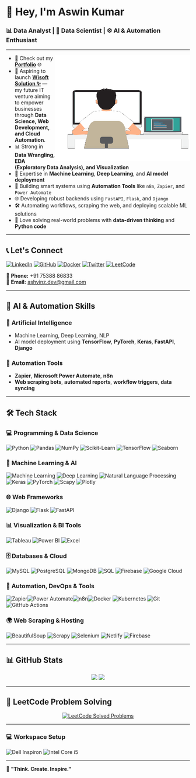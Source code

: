 # 👋 Hey, I'm **Aswin Kumar**  

### 📊 **Data Analyst** | 🤖 **Data Scientist** | ⚙️ **AI & Automation Enthusiast**  

---

<img align="right" width="370" height="290" src="./assets/developer-640px.gif">  

- 🔭 Check out my **[Portfolio](https://ashvinz.github.io/PortFolio_New/)** 🌐
- 🌟 Aspiring to launch **[Wisoft Solution ✨](https://ashvinz.github.io/wisoft-portfolio/)** — my future IT venture aiming to empower businesses 
  through **Data Science, Web Development, and Cloud Automation**.
- 📊 Strong in **Data Wrangling, EDA (Exploratory Data Analysis), and Visualization**  
- 🤖 Expertise in **Machine Learning**, **Deep Learning**, and **AI model deployment**
- 🔁 Building smart systems using **Automation Tools** like `n8n`, `Zapier`, and `Power Automate`
- 🌐 Developing robust backends using `FastAPI`, `Flask`, and `Django`
- 🛠️ Automating workflows, scraping the web, and deploying scalable ML solutions
- 💬 Love solving real-world problems with **data-driven thinking** and **Python code** 

---
## 📞 Let's Connect

[![LinkedIn](https://img.shields.io/badge/-LinkedIn-0077B5?style=for-the-badge&logo=linkedin&logoColor=white)](https://www.linkedin.com/in/Ashvinz/)  [![GitHub](https://img.shields.io/badge/-GitHub-181717?style=for-the-badge&logo=github&logoColor=white)](https://github.com/Ashvinz)  [![Docker](https://img.shields.io/badge/-Docker-2496ED?style=for-the-badge&logo=docker&logoColor=white)](https://hub.docker.com/u/ashvinz)  [![Twitter](https://img.shields.io/badge/-Twitter-1DA1F2?style=for-the-badge&logo=twitter&logoColor=white)](https://x.com/aswinkumar_003)  [![LeetCode](https://img.shields.io/badge/-LeetCode-FFA116?style=for-the-badge&logo=LeetCode&logoColor=white)](https://leetcode.com/u/ashvinz/)


📱 **Phone:** +91 75388 86833  
📧 **Email:** [ashvinz.dev@gmail.com](mailto:ashvinz.dev@gmail.com)

---

## 🧠 **AI & Automation Skills**

### 🤖 **Artificial Intelligence**  
- Machine Learning, Deep Learning, NLP  
- AI model deployment using **TensorFlow**, **PyTorch**, **Keras**, **FastAPI**, **Django**

### 🔁 **Automation Tools**  
- **Zapier**, **Microsoft Power Automate**, **n8n**  
- **Web scraping bots**, **automated reports**, **workflow triggers**, **data syncing**

---

## 🛠️ **Tech Stack**  

### 💻 **Programming & Data Science**  
![Python](https://img.shields.io/badge/-Python-3776AB?style=for-the-badge&logo=python&logoColor=white) ![Pandas](https://img.shields.io/badge/-Pandas-150458?style=for-the-badge&logo=pandas&logoColor=white) ![NumPy](https://img.shields.io/badge/-NumPy-013243?style=for-the-badge&logo=numpy&logoColor=white) ![Scikit-Learn](https://img.shields.io/badge/-Scikit_Learn-F7931E?style=for-the-badge&logo=scikit-learn&logoColor=white) ![TensorFlow](https://img.shields.io/badge/-TensorFlow-FF6F00?style=for-the-badge&logo=tensorflow&logoColor=white) ![Seaborn](https://img.shields.io/badge/-Seaborn-3776AB?style=for-the-badge&logo=seaborn&logoColor=white)  

### 🤖 **Machine Learning & AI**  
![Machine Learning](https://img.shields.io/badge/-Machine%20Learning-333333?style=for-the-badge&logo=ml) ![Deep Learning](https://img.shields.io/badge/-Deep%20Learning-333333?style=for-the-badge&logo=dl) ![Natural Language Processing](https://img.shields.io/badge/-Natural%20Language%20Processing-333333?style=for-the-badge&logo=nlp) ![Keras](https://img.shields.io/badge/-Keras-D00000?style=for-the-badge&logo=keras&logoColor=white) ![PyTorch](https://img.shields.io/badge/-PyTorch-EE4C2C?style=for-the-badge&logo=pytorch&logoColor=white) ![Scapy](https://img.shields.io/badge/-Scapy-4B8BBE?style=for-the-badge&logo=python&logoColor=white) ![Plotly](https://img.shields.io/badge/-Plotly-3F4F75?style=for-the-badge&logo=plotly&logoColor=white)  

### 🌐 **Web Frameworks**  
![Django](https://img.shields.io/badge/-Django-092E20?style=for-the-badge&logo=django&logoColor=white) ![Flask](https://img.shields.io/badge/-Flask-000000?style=for-the-badge&logo=flask&logoColor=white) ![FastAPI](https://img.shields.io/badge/-FastAPI-009688?style=for-the-badge&logo=fastapi&logoColor=white)  

### 📊 **Visualization & BI Tools**  
![Tableau](https://img.shields.io/badge/-Tableau-E97627?style=for-the-badge&logo=tableau&logoColor=white) ![Power BI](https://img.shields.io/badge/-Power%20BI-F2C811?style=for-the-badge&logo=powerbi&logoColor=black) ![Excel](https://img.shields.io/badge/-Excel-217346?style=for-the-badge&logo=microsoft-excel&logoColor=white)  

### 🗄️ **Databases & Cloud**  
![MySQL](https://img.shields.io/badge/-MySQL-4479A1?style=for-the-badge&logo=mysql&logoColor=white) ![PostgreSQL](https://img.shields.io/badge/-PostgreSQL-336791?style=for-the-badge&logo=postgresql&logoColor=white) ![MongoDB](https://img.shields.io/badge/-MongoDB-47A248?style=for-the-badge&logo=mongodb&logoColor=white) ![SQL](https://img.shields.io/badge/-SQL-CC2927?style=for-the-badge&logo=databricks&logoColor=white) ![Firebase](https://img.shields.io/badge/-Firebase-FFCA28?style=for-the-badge&logo=firebase&logoColor=black) ![Google Cloud](https://img.shields.io/badge/-Google%20Cloud-4285F4?style=for-the-badge&logo=google-cloud&logoColor=white)  

### 🔁 **Automation, DevOps & Tools**  
![Zapier](https://img.shields.io/badge/-Zapier-FF4A00?style=for-the-badge&logo=zapier&logoColor=white)![Power Automate](https://img.shields.io/badge/-Power%20Automate-0066FF?style=for-the-badge&logo=microsoftpowerautomate&logoColor=white)![n8n](https://img.shields.io/badge/-n8n-ff6d00?style=for-the-badge&logo=n8n&logoColor=white)![Docker](https://img.shields.io/badge/-Docker-2496ED?style=for-the-badge&logo=docker&logoColor=white) ![Kubernetes](https://img.shields.io/badge/-Kubernetes-326CE5?style=for-the-badge&logo=kubernetes&logoColor=white) ![Git](https://img.shields.io/badge/-Git-F05032?style=for-the-badge&logo=git&logoColor=white) ![GitHub Actions](https://img.shields.io/badge/-GitHub_Actions-2088FF?style=for-the-badge&logo=github-actions&logoColor=white)  

### 🌍 **Web Scraping & Hosting**  
![BeautifulSoup](https://img.shields.io/badge/-BeautifulSoup-4B8BBE?style=for-the-badge&logo=python&logoColor=white) ![Scrapy](https://img.shields.io/badge/-Scrapy-88C0D0?style=for-the-badge&logo=scrapy&logoColor=white) ![Selenium](https://img.shields.io/badge/-Selenium-43B02A?style=for-the-badge&logo=selenium&logoColor=white) ![Netlify](https://img.shields.io/badge/-Netlify-00C7B7?style=for-the-badge&logo=netlify&logoColor=white) ![Firebase](https://img.shields.io/badge/-Firebase-FFCA28?style=for-the-badge&logo=firebase&logoColor=black)  

---

## 📊 **GitHub Stats**  

<p align="center">
  <img src="https://github-readme-stats.vercel.app/api?username=ashvinz&show_icons=true&theme=radical" height="150px" />
  <img src="https://github-readme-streak-stats.herokuapp.com/?user=ashvinz&theme=radical" height="150px" />
  
</p>

---

## 🧠 LeetCode Problem Solving

<p align="center">
  <a href="https://leetcode.com/u/ashvinz/">
    <img src="https://leetcard.jacoblin.cool/ashvinz?theme=light&font=Ubuntu&ext=solved" alt="LeetCode Solved Problems" />
  </a>
</p>


---

### 💻 **Workspace Setup**  
![Dell Inspiron](https://img.shields.io/badge/Dell-Inspiron_5-0076D6?style=for-the-badge&logo=dell&logoColor=white) ![Intel Core i5](https://img.shields.io/badge/Intel-Core_i5-0071C5?style=for-the-badge&logo=intel&logoColor=white)  

---

🚀 **"Think. Create. Inspire."**
